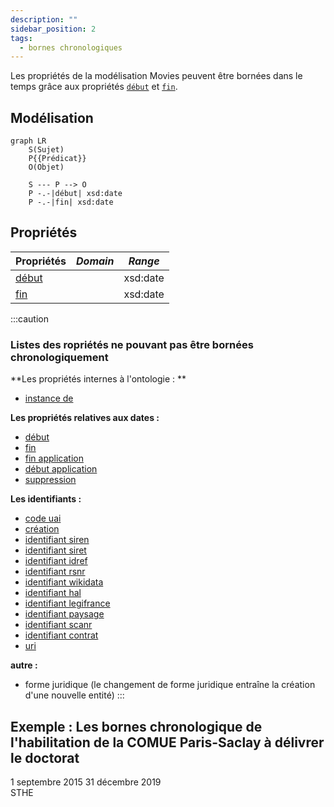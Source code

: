 ```yaml
---
description: ""
sidebar_position: 2
tags:
  - bornes chronologiques
---
```


Les propriétés de la modélisation Movies peuvent être bornées dans le temps grâce aux propriétés [`début`](../Ontologie/Propriétés/début.md) et [`fin`](../Ontologie/Propriétés/fin.md).

## Modélisation

```mermaid
graph LR
    S(Sujet)
    P{{Prédicat}}
    O(Objet)

    S --- P --> O
    P -.-|début| xsd:date
    P -.-|fin| xsd:date
```

## Propriétés

| **Propriétés**                            | ***Domain*** | ***Range*** |
| ----------------------------------------- | ------------ | ----------- |
| [début](../Ontologie/Propriétés/début.md) |              | xsd:date    |
| [fin](../Ontologie/Propriétés/fin.md)     |              | xsd:date    |

:::caution

### Listes des ropriétés ne pouvant pas être bornées chronologiquement

**Les propriétés internes à l'ontologie : **
* [instance de](../Ontologie/Propriétés/instance%20de.md)
<!-- * [sous classe de](../Ontologie/Propriétés/sous%20classe%20de.md) -->
<!-- * [sous propriété de](../Ontologie/Propriétés/sous%20propriété%20de.md) -->

**Les propriétés relatives aux dates :**
* [début](../Ontologie/Propriétés/début.md)
* [fin](../Ontologie/Propriétés/fin.md)
* [fin application](../Ontologie/Propriétés/fin%20application.md)
* [début application](../Ontologie/Propriétés/début%20application.md)
* [suppression](../Ontologie/Propriétés/suppression.md)

**Les identifiants :**
* [code uai](../Ontologie/Propriétés/code%20uai.md)
* [création](../Ontologie/Propriétés/création.md)
* [identifiant siren](../Ontologie/Propriétés/identifiant%20siren.md)
* [identifiant siret](../Ontologie/Propriétés/identifiant%20siret.md)
* [identifiant idref](../Ontologie/Propriétés/identifiant%20idref.md)
* [identifiant rsnr](../Ontologie/Propriétés/identifiant%20rnsr.md)
* [identifiant wikidata](../Ontologie/Propriétés/identifiant%20wikidata.md)
* [identifiant hal](../Ontologie/Propriétés/identifiant%20hal.md)
* [identifiant legifrance](../Ontologie/Propriétés/identifiant%20legifrance.md)
* [identifiant paysage](../Ontologie/Propriétés/identifiant%20paysage.md)
* [identifiant scanr](../Ontologie/Propriétés/identifiant%20scanr.md)
* [identifiant contrat](../Ontologie/Propriétés/identifiant%20contrat.md)
* [uri](../Ontologie/Propriétés/uri.md)

**autre :**
* forme juridique (le changement de forme juridique entraîne la création d'une nouvelle entité)
:::


## Exemple : Les bornes chronologique de l'habilitation de la COMUE Paris-Saclay à délivrer le doctorat

<Claim property="habilitation doctorale">
    <Statement value="Habilitation doctorale">
        <div class="emphase">
            <Qualifier property="début">1 septembre 2015</Qualifier>
            <Qualifier property="fin">31 décembre 2019</Qualifier>
        </div>
        <References>
            <Reference>
                <ReferenceElement property="source">STHE</ReferenceElement>
            </Reference>
        </References>
    </Statement>
</Claim>
